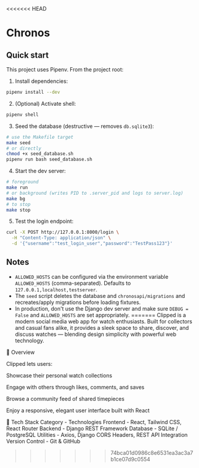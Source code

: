 <<<<<<< HEAD
# Chronos

Quick start
-----------

This project uses Pipenv. From the project root:

1. Install dependencies:

```bash
pipenv install --dev
```

2. (Optional) Activate shell:

```bash
pipenv shell
```

3. Seed the database (destructive — removes `db.sqlite3`):

```bash
# use the Makefile target
make seed
# or directly
chmod +x seed_database.sh
pipenv run bash seed_database.sh
```

4. Start the dev server:

```bash
# foreground
make run
# or background (writes PID to .server_pid and logs to server.log)
make bg
# to stop
make stop
```

5. Test the login endpoint:

```bash
curl -X POST http://127.0.0.1:8000/login \
  -H "Content-Type: application/json" \
  -d '{"username":"test_login_user","password":"TestPass123"}'
```

Notes
-----
- `ALLOWED_HOSTS` can be configured via the environment variable `ALLOWED_HOSTS` (comma-separated). Defaults to `127.0.0.1,localhost,testserver`.
- The `seed` script deletes the database and `chronosapi/migrations` and recreates/apply migrations before loading fixtures.
- In production, don't use the Django dev server and make sure `DEBUG = False` and `ALLOWED_HOSTS` are set appropriately.
=======
Clipped is a modern social media web app for watch enthusiasts. Built for collectors and casual fans alike, it provides a sleek space to share, discover, and discuss watches — blending design simplicity with powerful web technology.

🌟 Overview

Clipped lets users:

Showcase their personal watch collections

Engage with others through likes, comments, and saves

Browse a community feed of shared timepieces

Enjoy a responsive, elegant user interface built with React

🧰 Tech Stack Category - Technologies Frontend - React, Tailwind CSS, React Router Backend - Django REST Framework Database - SQLite / PostgreSQL Utilities - Axios, Django CORS Headers, REST API Integration Version Control - Git & GitHub
>>>>>>> 74bca01d0986c8e6531ea3ac3a7b1ce07d9c0554
